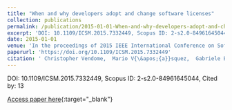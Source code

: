 ```yaml
---
title: "When and why developers adopt and change software licenses"
collection: publications
permalink: /publication/2015-01-01-When-and-why-developers-adopt-and-change-software-licenses
excerpt: 'DOI: 10.1109/ICSM.2015.7332449, Scopus ID: 2-s2.0-84961645044, Cited by: 13'
date: 2015-01-01
venue: 'In the proceedings of 2015 IEEE International Conference on Software Maintenance and Evolution, ICSME 2015, Bremen, Germany, September 29 - October 1, 2015'
paperurl: 'https://doi.org/10.1109/ICSM.2015.7332449'
citation: ' Christopher Vendome,  Mario V{\&apos;{a}}squez,  Gabriele Bavota,  Massimiliano Di,  Daniel Germ{\&apos;{a}}n,  Denys Poshyvanyk, &quot;When and why developers adopt and change software licenses.&quot; In the proceedings of 2015 IEEE International Conference on Software Maintenance and Evolution, ICSME 2015, Bremen, Germany, September 29 - October 1, 2015, 2015.'
---
```

DOI: 10.1109/ICSM.2015.7332449, Scopus ID: 2-s2.0-84961645044, Cited by: 13

[Access paper here](https://doi.org/10.1109/ICSM.2015.7332449){:target="_blank"}
